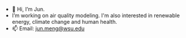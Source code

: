 - 👋 Hi, I’m Jun. 
- I’m working on air quality modeling. I'm also interested in renewable energy, climate change and human health. 
- 📫 Email: jun.meng@wsu.edu

<!---
Jun-Meng/Jun-Meng is a ✨ special ✨ repository because its `README.md` (this file) appears on your GitHub profile.
You can click the Preview link to take a look at your changes.
--->
